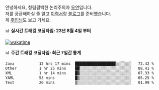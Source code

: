 안녕하세요, 청렴결백한 논리주의자 [우연](https://dev-wooyeon.github.io/quiz-app/)입니다.  
저를 궁금해하실 줄 알고 [이력서](https://ieunune.notion.site/d836ecc9172144d4b39f185b89f16a62)랑 [블로그](https://notion-blog-ieunune.vercel.app)를 준비했습니다.  
제 [주인님](https://www.instagram.com/lovely_hiru_hari_s2/)도 보고 가세요.


📊 **실시간 트래킹 코딩타임: 23년 8월 4일 부터**  

[![wakatime](https://wakatime.com/badge/user/099dd627-fdab-4072-b87a-fa91c7a76d8d.svg?style=for-the-badge)](https://wakatime.com/@099dd627-fdab-4072-b87a-fa91c7a76d8d)

📊 **주간 트래킹 코딩타임: 최근 7일간 통계**

<!--START_SECTION:waka-->

```txt
Java           12 hrs 17 mins  ██████████████████░░░░░░░   72.42 %
Other          1 hr 25 mins    ██░░░░░░░░░░░░░░░░░░░░░░░   08.41 %
XML            1 hr 14 mins    █▓░░░░░░░░░░░░░░░░░░░░░░░   07.33 %
YAML           53 mins         █▒░░░░░░░░░░░░░░░░░░░░░░░   05.25 %
Text           20 mins         ▒░░░░░░░░░░░░░░░░░░░░░░░░   01.99 %
```

<!--END_SECTION:waka-->

<!-- ![](./profile-3d-contrib/profile-night-view.svg)-->
